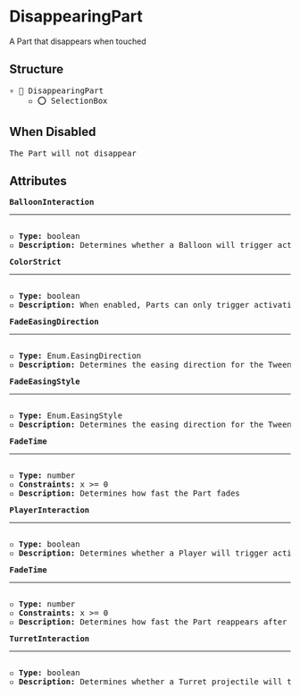 # DisappearingPart

A Part that disappears when touched

## Structure
<pre>
▿ 🔲 DisappearingPart
    ▫️ ⭕️ SelectionBox
</pre>

## When Disabled
<pre>
The Part will not disappear
</pre>

## Attributes
<pre>
<b>BalloonInteraction</b>  
<hr>
▫️ <b>Type:</b> boolean  
▫️ <b>Description:</b> Determines whether a Balloon will trigger activation of the DisappearingPart  
</pre>

<pre>
<b>ColorStrict</b>  
<hr>
▫️ <b>Type:</b> boolean  
▫️ <b>Description:</b> When enabled, Parts can only trigger activation of the DisappearingPart when they match the color of the DisappearingPart. However, Parts that belong to the player are exempt from this rule 
</pre>

<pre>
<b>FadeEasingDirection</b>  
<hr>
▫️ <b>Type:</b> Enum.EasingDirection  
▫️ <b>Description:</b> Determines the easing direction for the Tween that fades the Part
</pre>

<pre>
<b>FadeEasingStyle</b>  
<hr>
▫️ <b>Type:</b> Enum.EasingStyle 
▫️ <b>Description:</b> Determines the easing direction for the Tween that fades the Part
</pre>

<pre>
<b>FadeTime</b>  
<hr>
▫️ <b>Type:</b> number
▫️ <b>Constraints:</b> x >= 0  
▫️ <b>Description:</b> Determines how fast the Part fades
</pre>

<pre>
<b>PlayerInteraction</b>  
<hr>
▫️ <b>Type:</b> boolean  
▫️ <b>Description:</b> Determines whether a Player will trigger activation of the DisappearingPart  
</pre>

<pre>
<b>FadeTime</b>  
<hr>
▫️ <b>Type:</b> number
▫️ <b>Constraints:</b> x >= 0  
▫️ <b>Description:</b> Determines how fast the Part reappears after fully disappearing
</pre>

<pre>
<b>TurretInteraction</b>  
<hr>
▫️ <b>Type:</b> boolean  
▫️ <b>Description:</b> Determines whether a Turret projectile will trigger activation of the DisappearingPart  
</pre>
